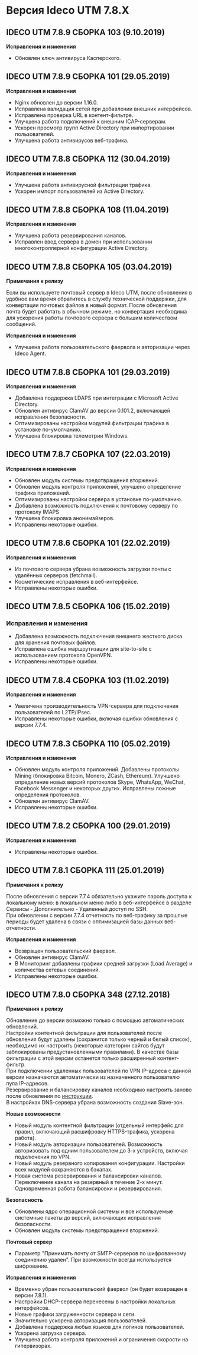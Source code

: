 # Версия Ideco UTM 7.8.X

## **IDECO UTM 7.8.9 СБОРКА 103 (9.10.2019)**

**Исправления и изменения**

* Обновлен ключ антивируса Касперского.

## **IDECO UTM 7.8.9 СБОРКА 101 (29.05.2019)**

**Исправления и изменения**

* Nginx обновлен до версии 1.16.0.
* Исправлена валидация сетей при добавлении внешних интерфейсов.
* Исправлена проверка URL в контент-фильтре.
* Улучшена работа подключений к внешним ICAP-серверам.
* Ускорен просмотр групп Active Directory при импортировании пользователей.
* Улучшена работа антивирусов веб-трафика.

## **IDECO UTM 7.8.8 СБОРКА 112 (30.04.2019)**

**Исправления и изменения**

* Улучшена работа антивирусной фильтрации трафика.
* Ускорен импорт пользователей из Active Directory.

## **IDECO UTM 7.8.8 СБОРКА 108 (11.04.2019)**

**Исправления и изменения**

* Улучшена работа резервирования каналов.
* Исправлен ввод сервера в домен при использовании многоконтроллерной конфигурации Active Directory.

## **IDECO UTM 7.8.8 СБОРКА 105 (03.04.2019)**

**Примечания к релизу**

Если вы используете почтовый сервер в Ideco UTM, после обновления в удобное вам время обратитесь в службу технической поддержки, для конвертации почтовых файлов в новый формат. После обновления почта будет работать в обычном режиме, но конвертация необходима для ускорения работы почтового сервера с большим количеством сообщений.

**Исправления и изменения**

* Улучшена работа пользовательского фаервола и авторизации через Ideco Agent.

## **IDECO UTM 7.8.8 СБОРКА 101 (29.03.2019)**

**Исправления и изменения**

* Добавлена поддержка LDAPS при интеграции с Microsoft Active Directory.
* Обновлен антивирус ClamAV до версии 0.101.2, включающей исправления безопасности.
* Оптимизированы настройки модулей фильтрации трафика в установке по-умолчанию.
* Улучшена блокировка телеметрии Windows.

## **IDECO UTM 7.8.7 СБОРКА 107 (22.03.2019)**

**Исправления и изменения**

* Обновлен модуль системы предотвращения вторжений.
* Обновлен модуль контроля приложений, улучшено определение трафика приложений.
* Оптимизированы настройки сервера в установке по-умолчанию.
* Добавлена возможность подключения к почтовому серверу по протоколу IMAPS
* Улучшена блокировка анонимайзеров.
* Исправлены некоторые ошибки.

## **IDECO UTM 7.8.6 СБОРКА 101 (22.02.2019)**

**Исправления и изменения**

* Из почтового сервера убрана возможность загрузки почты с удалённых серверов (fetchmail).
* Косметические исправления в веб-интерфейсе.
* Исправлены некоторые ошибки.

## **IDECO UTM 7.8.5 СБОРКА 106 (15.02.2019)**

### **Исправления и изменения**

* Добавлена возможность подключения внешнего жесткого диска для хранения почтовых файлов.
* Исправлена ошибка маршрутизации для site-to-site с использованием протокола OpenVPN.
* Исправлены некоторые ошибки.

## **IDECO UTM 7.8.4 СБОРКА 103 (11.02.2019)**

**Исправления и изменения**

* Увеличена производительность VPN-сервера для подключения пользователей по L2TP/IPsec.
* Исправлены некоторые ошибки, включая ошибки обновления с версии 7.7.4.

## **IDECO UTM 7.8.3 СБОРКА 110 (05.02.2019)**

**Исправления и изменения**

* Обновлен модуль контроля приложений. Добавлены протоколы Mining (блокировка Bitcoin, Monero, ZCash, Ethereum). Улучшено определение новых версий протоколов Skype, WhatsApp, WeChat, Facebook Messenger и некоторых других. Исправлены ложные определения протоколов.
* Обновлен антивирус ClamAV.
* Исправлены некоторые ошибки.

## **IDECO UTM 7.8.2 СБОРКА 100 (29.01.2019)**

**Исправления и изменения**

* Исправлены некоторые ошибки.

## **IDECO UTM 7.8.1 СБОРКА 111 (25.01.2019)**

**Примечания к релизу**

После обновления с версии 7.7.4 обязательно укажите пароль доступа к локальному меню: в локальном меню либо в веб-интерфейсе в разделе Сервисы - Дополнительно - Удаленный доступ по SSH.\
При обновлении с версии 7.7.4 отчетность по веб-трафику за прошлые периоды будет удалена в связи с оптимизацией базы данных веб-отчетности.

**Исправления и изменения**

* Возвращен пользовательский фаервол.
* Обновлен антивирус ClamAV.
* В Мониторинг добавлены графики средней загрузки (Load Average) и количества сетевых соединений.
* Исправлены некоторые ошибки.

## **IDECO UTM 7.8.0 СБОРКА 348 (27.12.2018)**

**Примечания к релизу**

Обновление до версии возможно только с помощью автоматических обновлений.\
Настройки контентной фильтрации для пользователей после обновления будут удалены (сохранится только черный и белый список), необходимо их настроить (некоторые категории сайтов будут заблокированы предустановленными правилами). В качестве базы фильтрации с этой версии останется только расширенный контент-фильтр.\
При подключении удаленных пользователей по VPN IP-адреса с данной версии назначаются автоматически из назначенного пользователю пула IP-адресов.\
Резервирование и балансировку каналов необходимо настроить заново после обновления по [инструкции](https://doc.ideco.ru/pages/viewpage.action?pageId=1278038).\
В настройках DNS-сервера убрана возможность создания Slave-зон.

**Новые возможности**

* Новый модуль контентной фильтрации (отдельный интерфейс для правил, включающий расшифровку HTTPS-трафика, ускорена работа).
* Новый модуль авторизации пользователей. Возможность авторизовать под одним пользователем до 3-х устройств, включая подключения по VPN.
* Новый модуль резервного копирования конфигурации. Настройки всех модулей сохраняются в бэкапах.
* Новая система резервирования и балансировки каналов. Переключение канала на резервный в течение 2-х минут. Одновременная работа балансировки и резервирования.

**Безопасность**

* Обновлены ядро операционной системы и все используемые системные пакеты до версий, включающих исправления безопасности.
* Обновлен модуль системы предотвращения вторжений.

**Почтовый сервер**

* Параметр "Принимать почту от SMTP-серверов по шифрованному соединению удален". При возможности всегда используется шифрование.

**Исправления и изменения**

* Временно убран пользовательский фаервол (он будет возвращен в версии 7.8.1).
* Настройки DHCP-сервера перенесены в настройки локальных интерфейсов.
* Новые графики загруженности сервера и сети.
* Значительно ускорена авторизация пользователей.
* Добавлена поддержка любых языков для логинов пользователей.
* Ускорена загрузка сервера.
* Улучшена работа контроля приложений и ограничения скорости на гипервизорах.
